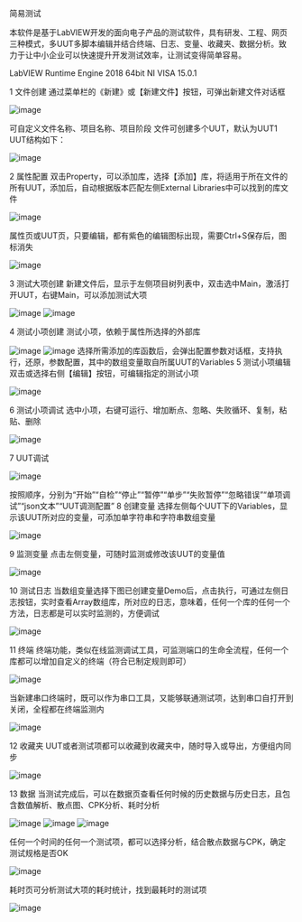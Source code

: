 简易测试
	
本软件是基于LabVIEW开发的面向电子产品的测试软件，具有研发、工程、网页三种模式，多UUT多脚本编辑并结合终端、日志、变量、收藏夹、数据分析。致力于让中小企业可以快速提升开发测试效率，让测试变得简单容易。

LabVIEW Runtime Engine 2018	64bit
NI VISA	15.0.1


1 文件创建
通过菜单栏的《新建》或【新建文件】按钮，可弹出新建文件对话框

 ![image](https://user-images.githubusercontent.com/28834684/163667051-eb452fa3-f4d1-496b-bf86-03e6082cfef1.png)

可自定义文件名称、项目名称、项目阶段
文件可创建多个UUT，默认为UUT1
UUT结构如下：

 ![image](https://user-images.githubusercontent.com/28834684/163667058-d5e5ea7a-c1ae-40a2-9ced-fc44b7ff78ca.png)

2 属性配置
双击Property，可以添加库，选择【添加】库，将适用于所在文件的所有UUT，添加后，自动根据版本匹配左侧External Libraries中可以找到的库文件

 ![image](https://user-images.githubusercontent.com/28834684/163667064-2286bda5-875e-45ea-92df-119e170d0fe2.png)

属性页或UUT页，只要编辑，都有紫色的编辑图标出现，需要Ctrl+S保存后，图标消失

 ![image](https://user-images.githubusercontent.com/28834684/163667071-3a003c05-f0bf-4c2c-99c3-a2335c6fe213.png)

3 测试大项创建
新建文件后，显示于左侧项目树列表中，双击选中Main，激活打开UUT，右键Main，可以添加测试大项

 ![image](https://user-images.githubusercontent.com/28834684/163667074-b08e8fd1-43f5-423d-ae95-5e4d68768ef8.png)
![image](https://user-images.githubusercontent.com/28834684/163667076-c8577ed9-7d5a-4096-bda7-4c19d166b98b.png)

 
4 测试小项创建
测试小项，依赖于属性所选择的外部库

 ![image](https://user-images.githubusercontent.com/28834684/163667082-07d7613b-c693-4710-ad7b-08e60a7f7057.png)
![image](https://user-images.githubusercontent.com/28834684/163667083-fb478456-c22e-4ab3-b852-1b31057139f3.png)
选择所需添加的库函数后，会弹出配置参数对话框，支持执行，还原，参数配置，其中的数组变量取自所属UUT的Variables
5 测试小项编辑
双击或选择右侧【编辑】按钮，可编辑指定的测试小项

 ![image](https://user-images.githubusercontent.com/28834684/163667093-e8a34b2f-77c9-4bcf-a8e4-21c73ae0b1c4.png)

6 测试小项调试
选中小项，右键可运行、增加断点、忽略、失败循环、复制，粘贴、删除

 ![image](https://user-images.githubusercontent.com/28834684/163667106-e65d1e05-6dd6-4901-b42a-081d0e238904.png)

7 UUT调试

 ![image](https://user-images.githubusercontent.com/28834684/163667116-9ac139a2-8dab-45de-b678-47d5016f7e6b.png)

按照顺序，分别为“开始”“自检”“停止”“暂停”“单步”“失败暂停”“忽略错误”“单项调试”“json文本”“UUT调测配置”
8 创建变量
选择左侧每个UUT下的Variables，显示该UUT所对应的变量，可添加单字符串和字符串数组变量

 ![image](https://user-images.githubusercontent.com/28834684/163667120-6457ae1f-bcbd-4f58-8a02-c939aec8ad6b.png)

9 监测变量
点击左侧变量，可随时监测或修改该UUT的变量值

 ![image](https://user-images.githubusercontent.com/28834684/163667125-225d8ea3-d5d9-4ced-a4c7-400bbbb04c96.png)

10 测试日志
当数组变量选择下图已创建变量Demo后，点击执行，可通过左侧日志按钮，实时查看Array数组库，所对应的日志，意味着，任何一个库的任何一个方法，日志都是可以实时监测的，方便调试

 ![image](https://user-images.githubusercontent.com/28834684/163667130-bb42d689-984f-41cf-bd56-b47655fb60ef.png)

11 终端
终端功能，类似在线监测调试工具，可监测端口的生命全流程，任何一个库都可以增加自定义的终端（符合已制定规则即可）

 ![image](https://user-images.githubusercontent.com/28834684/163667136-752edce0-6c70-4685-a377-0f596d0edd38.png)

当新建串口终端时，既可以作为串口工具，又能够联通测试项，达到串口自打开到关闭，全程都在终端监测内

 ![image](https://user-images.githubusercontent.com/28834684/163667142-c622a1bf-a84e-44fa-a24b-4d3eaa5d5ed7.png)

12 收藏夹
UUT或者测试项都可以收藏到收藏夹中，随时导入或导出，方便组内同步

 ![image](https://user-images.githubusercontent.com/28834684/163667147-b9e09778-a4a6-42fa-a3a2-9957ca015d1c.png)


13 数据
当测试完成后，可以在数据页查看任何时候的历史数据与历史日志，且包含数值解析、散点图、CPK分析、耗时分析

 ![image](https://user-images.githubusercontent.com/28834684/163667156-82031953-c80e-419f-b3cc-4f8057742985.png)
![image](https://user-images.githubusercontent.com/28834684/163667160-251fd588-8173-4e65-9b98-7de2fe99e0fe.png)
![image](https://user-images.githubusercontent.com/28834684/163667165-c0ed2184-7034-4d18-9b9e-6bd730fd689e.png)

  
任何一个时间的任何一个测试项，都可以选择分析，结合散点数据与CPK，确定测试规格是否OK

 ![image](https://user-images.githubusercontent.com/28834684/163667170-64f44ade-9712-4e4c-bf98-e3daabe7633c.png)

耗时页可分析测试大项的耗时统计，找到最耗时的测试项

 ![image](https://user-images.githubusercontent.com/28834684/163667185-03485489-30b1-458d-92ff-dde8acd3c084.png)

